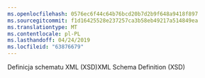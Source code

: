 ```yaml
---
ms.openlocfilehash: 0576ec6f44c64b76bcd20b7d2b9f648a9418f897
ms.sourcegitcommit: f1d16425528e237257ca3b58eb49217a514849ea
ms.translationtype: MT
ms.contentlocale: pl-PL
ms.lasthandoff: 04/24/2019
ms.locfileid: "63876679"
---
```

<span data-ttu-id="b8b6e-101">Definicja schematu XML (XSD)</span><span class="sxs-lookup"><span data-stu-id="b8b6e-101">XML Schema Definition (XSD)</span></span>